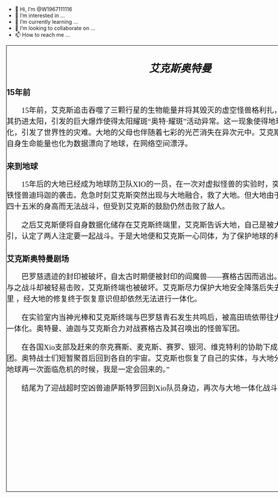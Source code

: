 - 👋 Hi, I’m @W1967111116
- 👀 I’m interested in ...
- 🌱 I’m currently learning ...
- 💞️ I’m looking to collaborate on ...
- 📫 How to reach me ...

<!---
W1967111116/W1967111116 is a ✨ special ✨ repository because its `README.md` (this file) appears on your GitHub profile.
You can click the Preview link to take a look at your changes.
--->
<!DOCTYPE html>
<html lang="en">
<head>
    <meta charset="UTF-8" />
    <title>超链接</title>
    <style type="text/css">
        .div-relative {
            position:relative;
            border:1px solid #000;
            width:935px;
            height:1200px;
        }
        .b {
            position:absolute;
            z-index:70;
            width:935px;
            height:1200px;
        }
        .aks {
            position:absolute;
            width:935px;
            height:1200px;
            background-image: url(images/aks1.png);
            background-size: cover;
            background-repeat:repeat-x;
            background-attachment: fixed;
            filter:alpha(opacity=50);
            -moz-opacity:0.5;
            -khtml-opacity: 0.5;
            opacity: 0.5;
        }
        h1 {
            font-family: NSimSun;
            font-weight: 700;
            font-style:italic;
            text-align: center;
        }
        p {
            font-family: DFKai-SB;
            font-size: 20px;
            text-indent: 2em;
            line-height: 30px;
        }
    </style>
</head>
<body>
    <div class="div-relative">
    <div class="aks">
    </div>
    <div class="b">
        <h1>艾克斯奥特曼</h1>
        <h2>15年前</h2>
        <p>15年前，艾克斯追击吞噬了三颗行星的生物能量并将其毁灭的虚空怪兽格利扎，在宇宙与其激战后将其扔进太阳，引发的巨大爆炸使得太阳耀斑“奥特·耀斑”活动异常。这一现象使得地球上的火花人偶实体化，引发了世界性的灾难。大地的父母也伴随着七彩的光芒消失在异次元中。艾克斯也因此失去了身体，自身生命能量也化为数据漂向了地球，在网络空间漂浮。</p>
        <h2>来到地球</h2>
        <p>15年后的大地已经成为地球防卫队XIO的一员，在一次对虚拟怪兽的实验时，突然遭遇地底出现的熔铁怪兽迪玛迦的袭击。危急时刻艾克斯突然出现与大地融合，救了大地。但大地由于恐高症无法直视自己四十五米的身高而无法战斗，但受到艾克斯的鼓励仍然击败了敌人。</p>
        <p>之后艾克斯便将自身数据化储存在艾克斯终端里，艾克斯告诉大地，自己是被大地的固有频率所吸引，认定了两人注定要一起战斗。于是大地便和艾克斯一心同体，为了保护地球的和平而战斗。</p>
        <h2>艾克斯奥特曼剧场</h2>
        <p>巴罗慈遗迹的封印被破坏，自太古时期便被封印的阎魔兽——赛格古因而逃出。大地与艾克斯一体化与之战斗却被轻易击败，艾克斯终端也被破坏。艾克斯尽力保护大地安全降落后失去意识。在Xio的研究室里 ，经大地的修复终于恢复意识但却依然无法进行一体化。</p>
        <p>在实验室内当神光棒和艾克斯终端与巴罗慈青石发生共鸣后，被高田琉依带往大地身边并成功与大地一体化。奥特曼、迪迦与艾克斯合力对战赛格古及其召唤出的怪兽军团。</p>
        <p>在各国Xio支部及赶来的奈克赛斯、麦克斯、赛罗、银河、维克特利的协助下成功消灭赛格古及怪兽军团。奥特战士们短暂聚首后回到各自的宇宙。艾克斯也恢复了自己的实体，与大地分别，但与大地约定“当地球再一次面临危机的时候，我是一定会回来的。”</p>
        <p>结尾为了迎战超时空凶兽迪萨斯特罗回到Xio队员身边，再次与大地一体化战斗......</p>
    </div>
    </div>
</body>
</html>
